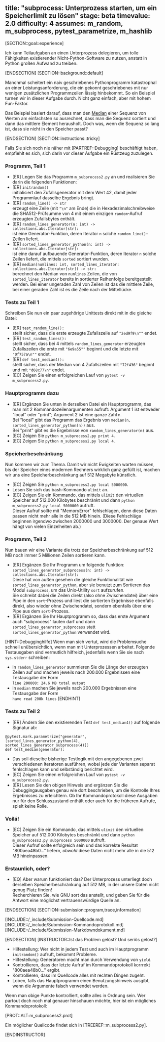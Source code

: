 title: "subprocess: Unterprozess starten, um ein Speicherlimit zu lösen"
stage: beta
timevalue: 2.0
difficulty: 4
assumes: m_random, m_subprocess, pytest_parametrize, m_hashlib
---

[SECTION::goal::experience]

Ich kann Teilaufgaben an einen Unterprozess delegieren, um tolle Fähigkeiten existierender
Nicht-Python-Software zu nutzen, anstatt in Python großen Aufwand zu treiben.

[ENDSECTION]
[SECTION::background::default]

Manchmal scheitert ein naiv geschriebenes Pythonprogramm katastrophal an einer Leistungsanforderung,
die ein gekonnt geschriebenes mit nur wenigen zusätzlichen Programmzeilen lässig hinbekommt.
So ein Beispiel turnen wir in dieser Aufgabe durch.
Nicht ganz einfach, aber mit hohem Fun-Faktor.

Das Beispiel basiert darauf, dass man den [Median](https://de.wikipedia.org/wiki/Median) 
einer Sequenz von Werten am einfachsten so ausrechnet, 
dass man die Sequenz sortiert und dann das mittlere Element herausholt.
Doch was, wenn die Sequenz so lang ist, dass sie nicht in den Speicher passt?

[ENDSECTION]
[SECTION::instructions::tricky]

Falls Sie sich noch nie näher mit [PARTREF::Debugging] beschäftigt haben,
empfiehlt es sich, sich darin vor dieser Aufgabe ein Rüstzeug zuzulegen.


### Programm, Teil 1

- [ER] Legen Sie das Programm `m_subprocess2.py` an und realisieren Sie darin die
  folgenden Funktionen:
- [ER] `initrandom()`  
  initialisiert den Zufallsgenerator mit dem Wert 42, damit jeder Programmlauf 
  dasselbe Ergebnis bringt.
- [ER] `random_line() -> str`  
  erzeugt eine Zeile (mit `"\n"` am Ende) die in Hexadezimalschreibweise die
  SHA512-Prüfsumme von 4 mit einem einzigen `random`-Aufruf erzeugten Zufallsbytes enthält.
- [ER] `random_lines_generator(n: int) -> collections.abc.Iterator[str]:`  
  ist eine Generator-Funktion, deren Iterator `n` solche `random_line()`-Zeilen liefert.
- [ER] `sorted_lines_generator_python(n: int) -> collections.abc.Iterator[str]:`  
  ist eine darauf aufbauende Generator-Funktion, deren Iterator `n` solche Zeilen liefert,
  die mittels `sorted` sortiert wurden.
- [ER] `median(numlines: int, sorted_lines_iterator: collections.abc.Iterator[str]) -> str:`  
  berechnet den Median von `numlines` Zeilen, die von `sorted_lines_iterator` bereits in
  sortierter Reihenfolge bereitgestellt werden.
  Bei einer ungeraden Zahl von Zeilen ist das die mittlere Zeile,
  bei einer geraden Zahl ist es die Zeile nach der Mittellücke.  


### Tests zu Teil 1

Schreiben Sie nun ein paar zugehörige Unittests direkt mit in die gleiche Datei:

- [ER] `test_random_line():`  
  stellt sicher, dass die erste erzeugte Zufallszeile auf `"2ed9f9\n""` endet.
- [ER] `test_random_lines():`  
  stellt sicher, dass bei 4 mittels `random_lines_generator` erzeugten Zufallszeilen
  die erste mit `"6e9a55""` beginnt und die letzte mit `"0f757a\n""` endet.
- [ER] `def test_median4():`  
  stellt sicher, dass der Median von 4 Zufallszeilen mit `"72f436"` beginnt
  und mit `"d68c77\n"` endet.
- [EC] Zeigen Sie einen erfolgreichen Lauf von 
  `pytest -v m_subprocess2.py`.


### Hauptprogramm dazu

- [ER] Ergänzen Sie unten in derselben Datei ein Hauptprogramm, das man mit 2 Kommandozeilenargumenten
  aufruft: Argument 1 ist entweder "local" oder "print"; 
  Argument 2 ist eine ganze Zahl `n`.  
  Bei "local" gibt das Programm das Ergebnis von `median(n, sorted_lines_generator_python(n))` aus.  
  Bei "print" gibt es die Ergebnisse von `random_lines_generator(n)` aus.
- [EC] Zeigen Sie `python m_subprocess2.py print 4`.
- [EC] Zeigen Sie `python m_subprocess2.py local 4`.


### Speicherbeschränkung

Nun kommen wir zum Thema.
Damit wir nicht Ewigkeiten warten müssen, bis der Speicher eines modernen Rechners wirklich
ganz gefüllt ist, machen wir uns eine Speicherbeschränkung auf 512 Megabyte künstlich.

- [EC] Zeigen Sie `python m_subprocess2.py local 5000000`.
- Lesen Sie sich das bash-Kommando `ulimit` an.
- [EC] Zeigen Sie ein Kommando, das mittels `ulimit` den virtuellen Speicher auf
  512.000 Kilobytes beschränkt und dann `python m_subprocess2.py local 5000000` aufruft.  
  Dieser Aufruf sollte mit "MemoryError" fehlschlagen, denn diese Daten passen nicht
  mehr alle in die 512 MB hinein. (Diese Fehlschläge beginnen irgendwo zwischen 2000000 und 3000000.
  Der genaue Wert hängt von vielen Einzelheiten ab.)


### Programm, Teil 2

Nun bauen wir eine Variante die trotz der Speicherbeschränkung auf 512 MB noch immer
5 Millionen Zeilen sortieren kann.

- [ER] Ergänzen Sie Ihr Programm um folgende Funktion:  
  `sorted_lines_generator_subprocess(n: int) -> collections.abc.Iterator[str]:`    
  Diese hat von außen gesehen die gleiche Funktionalität wie `sorted_lines_generator_python`,
  aber sie benutzt zum Sortieren das Modul `subprocess`, um das Unix-Utility `sort` aufzurufen.  
  Sie schreibt dabei die Zeilen direkt (also ohne Zwischendatei) über eine Pipe in den `sort`-Prozess
  und liest die sortierten Ergebnisse ebenfalls direkt, also wieder ohne Zwischendatei,
  sondern ebenfalls über eine Pipe aus dem `sort`-Prozess.
- [ER] Ergänzen Sie Ihr Hauptprogramm so, dass das erste Argument auch "subprocess" lauten darf
  und dann `sorted_lines_generator_subprocess` statt `sorted_lines_generator_python` verwendet wird.
 

[HINT::Debugginghilfe]
Wenn man sich vertut, wird die Problemsuche schnell unübersichtlich,
wenn man mit Unterprozessen arbeitet.
Folgende Testausgaben sind vermutlich hilfreich, jedenfalls wenn Sie sie nach `sys.stderr` schreiben:

- in `random_lines_generator` summieren Sie die Länge der erzeugten Zeilen auf und
  machen jeweils nach 200.000 Ergebnissen eine Testausgabe der Form  
  `line 200000: 24.6 MB total output`
- in `median` machen Sie jeweils nach 200.000 Ergebnissen eine Testausgabe der Form  
  `have read 200k lines`
[ENDHINT]


### Tests zu Teil 2

- [ER] Ändern Sie den existierenden Test `def test_median4()` auf folgende Signatur ab:  
```
@pytest.mark.parametrize("generator", [sorted_lines_generator_python(4), sorted_lines_generator_subprocess(4)])
def test_median(generator):
```  
-  Das soll dieselbe bisherige Testlogik mit den angegebenen zwei verschiedenen Iteratoren ausführen,
  wobei jede der Varianten separat fehlschlagen kann und selbständig berichtet wird.
- [EC] Zeigen Sie einen erfolgreichen Lauf von 
  `pytest -v m_subprocess2.py`.
- [ER] Lesen Sie den obigen Hinweis und ergänzen Sie die Debuggingausgaben genau
  wie dort beschrieben, um die Kontrolle Ihres Ergebnisses zu erleichtern.
  Ob Ihr Kommandoprotokoll diese Ausgaben nur für den Schlusszustand enthält oder
  auch für die früheren Aufrufe, spielt keine Rolle.


### Voilá!

- [EC] Zeigen Sie ein Kommando, das mittels `ulimit` den virtuellen Speicher auf
  512.000 Kilobytes beschränkt und dann `python m_subprocess2.py subprocess 5000000` aufruft.  
  Dieser Aufruf sollte erfolgreich sein und das korrekte Resultat "800aea48b0..." liefern,
  _obwohl_ diese Daten nicht mehr alle in die 512 MB hineinpassen. 


### Erstaunlich, oder?

- [EQ] Aber warum funktioniert das?
  Der Unterprozess unterliegt doch derselben Speicherbeschränkung auf 512 MB,
  in der unsere Daten nicht genug Platz finden!  
  Recherchieren Sie, wie GNU sort das anstellt, und geben Sie für die Antwort eine möglichst
  vertrauenswürdige Quelle an.

[ENDSECTION]
[SECTION::submission::program,trace,information]

[INCLUDE::/_include/Submission-Quellcode.md]
[INCLUDE::/_include/Submission-Kommandoprotokoll.md]
[INCLUDE::/_include/Submission-Markdowndokument.md]

[ENDSECTION]
[INSTRUCTOR::Ist das Problem gelöst? Und seriös gelöst?]

- Hilfestellung: Wer nicht in jedem Test und auch im Hauptprogramm `initrandom()` aufruft, 
  bekommt Probleme.
- Hilfestellung: Generatoren macht man durch Verwendung von `yield`.
- Kontrollieren, dass der letzte Aufruf im Kommandoprotokoll korrrekt "800aea48b0..." ergibt.
- Kontrollieren, dass im Quellcode alles mit rechten Dingen zugeht.
- Loben, falls das Hauptprogramm einen Benutzungshinweis ausgibt, wenn die
  Argumente falsch verwendet werden.
  
Wenn man obige Punkte kontrolliert, sollte alles in Ordnung sein.
Wer partout doch noch mal genauer hinschauen möchte, hier ist ein mögliches Kommandoprotokoll:

[PROT::ALT:m_subprocess2.prot]

Ein möglicher Quellcode findet sich in [TREEREF::m_subprocess2.py].

[ENDINSTRUCTOR]
